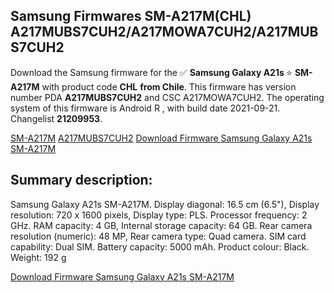 <h2>Samsung Firmwares SM-A217M(CHL) A217MUBS7CUH2/A217MOWA7CUH2/A217MUBS7CUH2</h2>
Download the Samsung firmware for the ✅ <strong>Samsung Galaxy A21s </strong> ⭐ <strong>SM-A217M</strong> with product code <strong>CHL</strong> <strong> from Chile</strong>. This firmware has version number PDA <strong>A217MUBS7CUH2</strong> and CSC A217MOWA7CUH2. The operating system of this firmware is Android R , with build date 2021-09-21. Changelist <strong>21209953</strong>.


[SM-A217M](https://samfirm.shop/samsung/model/SM-A217M)
[A217MUBS7CUH2](https://samfirm.shop/samsung/pda/A217MUBS7CUH2)
[Download Firmware Samsung Galaxy A21s SM-A217M](https://samfirm.shop/samsung/firmware/457616)
<h2>Summary description:</h2>
<p>Samsung Galaxy A21s SM-A217M. Display diagonal: 16.5 cm (6.5"), Display resolution: 720 x 1600 pixels, Display type: PLS. Processor frequency: 2 GHz. RAM capacity: 4 GB, Internal storage capacity: 64 GB. Rear camera resolution (numeric): 48 MP, Rear camera type: Quad camera. SIM card capability: Dual SIM. Battery capacity: 5000 mAh. Product colour: Black. Weight: 192 g</p>


[Download Firmware Samsung Galaxy A21s SM-A217M](https://samfirm.shop/samsung/firmware/457616)
